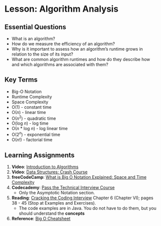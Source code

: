 # Lesson: Algorithm Analysis

## Essential Questions
* What is an algorithm?
* How do we measure the efficiency of an algorithm?
* Why is it important to assess how an algorithm’s runtime grows in relation to the size of its input?
* What are common algorithm runtimes and how do they describe how and which algorithms are associated with them?

## Key Terms
* Big-O Notation
* Runtime Complexity
* Space Complexity
* O(1) - constant time
* O(_n_) - linear time
* O(_n_<sup>2</sup>) - quadratic time
* O(log _n_) - log time
* O(_n_ * log _n_) - log linear time
* O(2<sup>_n_</sup>) - exponential time
* O(_n_!) - factorial time

## Learning Assignments
1. **Video**: [Introduction to Algorithms](https://www.youtube.com/watch?v=rL8X2mlNHPM)
2. **Video**: [Data Structures: Crash Course](https://www.youtube.com/watch?v=DuDz6B4cqVc)
3. **freeCodeCamp**: [What is Big O Notation Explained: Space and Time Complexity](https://www.freecodecamp.org/news/big-o-notation-why-it-matters-and-why-it-doesnt-1674cfa8a23c/)
3. **Codecademy**: [Pass the Technical Interview Course](https://www.codecademy.com/learn/paths/pass-the-technical-interview-with-javascript)
    * Only the Asymptotic Notation section.
5. **Reading**: [Cracking the Coding Interview](http://englishonlineclub.com/pdf/Cracking%20the%20Coding%20Interview%20-%20189%20Programming%20Questions%20and%20Solutions%20(6th%20Edition)%20[EnglishOnlineClub.com].pdf) Chapter 6 (Chapter VI); pages 38 - 45 (Stop at Examples and Exercises). 
    * The code examples are in Java. You do not have to do them, but you should understand the **concepts**
6. **Reference**: [Big O Cheatsheet](https://www.bigocheatsheet.com/)
